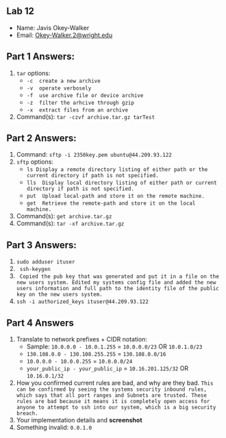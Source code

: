 ## Lab 12

- Name: Javis Okey-Walker
- Email: Okey-Walker.2@wright.edu

## Part 1 Answers:

1. `tar` options:
   - `-c  create a new archive `
   - `-v  operate verbosely`
   - `-f  use archive file or device archive`
   - `-z  filter the arhcive through gzip `
   - `-x  extract files from an archive`
2. Command(s): `tar -czvf archive.tar.gz tarTest`

## Part 2 Answers:

1. Command:  `sftp -i 2350key.pem ubuntu@44.209.93.122`
2. `sftp` options:
   - `ls Display a remote directory listing of either path or the current directory if path is not specified. `
   - `lls  Display local directory listing of either path or current directory if path is not specified. `
   - `put  Upload local-path and store it on the remote machine.`
   - `get  Retrieve the remote-path and store it on the local machine.`
3. Command(s): ` get archive.tar.gz `
4. Command(s): `tar -xf archive.tar.gz`

## Part 3 Answers:

1. `sudo adduser ituser`
2. ` ssh-keygen`
3. ` Copied the pub key that was generated and put it in a file on the new users system. Edited my systems config file and added the new users information and full path to the identity file of the public key on the new users system.`
4.  ` ssh -i authorized_keys ituser@44.209.93.122 `

## Part 4 Answers

1. Translate to network prefixes + CIDR notation:
   - Sample: `10.0.0.0 - 10.0.1.255` = `10.0.0.0/23` OR `10.0.1.0/23`
   - `130.108.0.0 - 130.108.255.255` = `130.108.0.0/16` 
   - `10.0.0.0 - 10.0.0.255` = `10.0.0.0/24`
   - `your_public_ip - your_public_ip` = `10.16.201.125/32` OR `10.16.0.1/32`
2. How you confirmed current rules are bad, and why are they bad. `This can be confirmed by seeing the systems security inbound rules, which says that all port ranges and Subnets are trusted. These rules are bad because it means it is completely open access for anyone to attempt to ssh into our system, which is a big security breach.`
3. Your implementation details and **screenshot**
4. Something invalid: `0.0.1.0`


